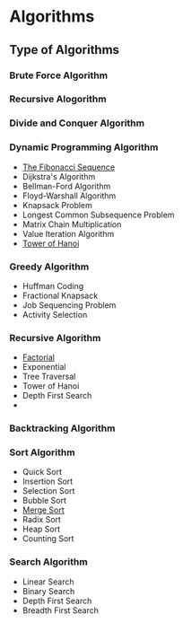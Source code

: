 # Algorithms

## Type of Algorithms

### Brute Force Algorithm

### Recursive Alogorithm

### Divide and Conquer Algorithm

### Dynamic Programming Algorithm
- [The Fibonacci Sequence](https://github.com/fralabi/CybergroundCoding/blob/main/Algorithms/FibonacciSequence.cpp)
- Dijkstra's Algorithm
- Bellman-Ford Algorithm
- Floyd-Warshall Algorithm
- Knapsack Problem
- Longest Common Subsequence Problem
- Matrix Chain Multiplication
- Value Iteration Algorithm
- [Tower of Hanoi](https://github.com/fralabi/CybergroundCoding/blob/main/Algorithms/TowerOfHanoi.cpp)

### Greedy Algorithm
- Huffman Coding
- Fractional Knapsack
- Job Sequencing Problem
- Activity Selection

### Recursive Algorithm
- [Factorial](https://github.com/fralabi/CybergroundCoding/blob/main/Algorithms/Factorial.cpp)
- Exponential
- Tree Traversal
- Tower of Hanoi
- Depth First Search
- 
### Backtracking Algorithm

### Sort Algorithm
- Quick Sort
- Insertion Sort
- Selection Sort
- Bubble Sort
- [Merge Sort](https://github.com/fralabi/CybergroundCoding/blob/main/Algorithms/MergeSort.cpp)
- Radix Sort
- Heap Sort
- Counting Sort

### Search Algorithm
- Linear Search
- Binary Search
- Depth First Search
- Breadth First Search

